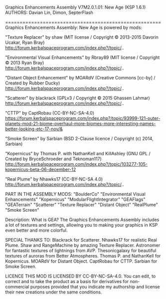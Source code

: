 Graphics Enhancements Assembly V7M2.0.1.01: New Age (KSP 1.6.1)
AUTHORS: Davian Lin, Dimon, SepterFlash

======================================================
Graphics Enhancements Assembly: New Age is powered by mods:

"Texture Replacer" by shaw (MIT license / Copyright © 2013-2015 Davorin Ucakar, Ryan Bray)
http://forum.kerbalspaceprogram.com/index.php?/topic/..

"Environmental Visual Enhancements" by Rbray89 (MIT license / Copyright © 2013 Ryan Bray)
http://forum.kerbalspaceprogram.com/index.php?/topic/..

"Distant Object Enhancement" by MOARdV (Creative Commons [cc-by] / Created by Rubber Ducky)
http://forum.kerbalspaceprogram.com/index.php?/topic/..

"Scatterer" by blackrack (GPLv3 / Copyright © 2015 Ghassen Lahmar)
http://forum.kerbalspaceprogram.com/index.php?/topic/..

"CTTP" by CaptRobau (CC-BY-NC-SA-4.0)
https://forum.kerbalspaceprogram.com/index.php?/topic/93999-121-outer-planets-mod-21-biome-overhaul-more-biomes-more-interesting-names-better-looking-etc-17-nov/&

"Smoke Screen" by Sarbian (BSD 2-Clause licence / Copyright (c) 2014, Sarbian)

"Kopernicus" by Thomas P. with NathanKell and KillAshley (GNU GPL / Created by BryceSchroeder and Teknoman117) 
http://forum.kerbalspaceprogram.com/index.php?/topic/103277-105-kopernicus-beta-06-december-12

"Real Plume" by Nhawks17 (CC-BY-NC-SA 4.0)
http://forum.kerbalspaceprogram.com/index.php?/topic/..


PART IN THE ASSEMBLY MODS:
"BoulderCo"
"Environmental Visual Enhancements"
"Kopernicus"
"ModularFlightIntegrator"
"GEAFlags"
"GEATerrain"
"Scatterer"
"Texture Replacer"
"Distant Object"
"RealPlume"
"Smoke Screen"


Description:
What is GEA?
The Graphics Enhancements Assembly includes a lot of textures and settings, allowing you to making your graphics in KSP even better and more colorful.


SPECIAL THANKS TO:
Blackrack for Scatterer.
Nhawks17 for realistic Real Plume.
Shaw and RangeMachine by amazing Texture Replacer.
Astronomer for fantastic textures of lightnings from AVP.
Thesonicgalaxy for beautiful textures of auroras from Better Atmospheres.
Thomas P. and NathanKell for Kopernicus.
MOARdV for Distant Object.
CaptRobau for CTTP.
Sarbian for Smoke Screen.


LICENCE
THIS MOD IS LICENSED BY CC-BY-NC-SA-4.0.
You can edit, to correct and to take the product as a basis for derivatives for non-commercial purposes provided that you indicate my authorship and license their new creations under the same conditions.

